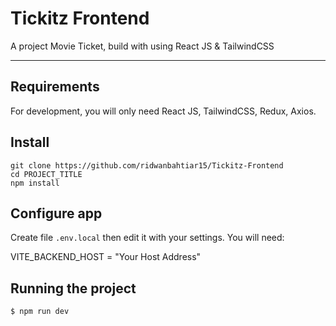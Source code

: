 # Tickitz Frontend

A project Movie Ticket, build with using React JS & TailwindCSS

---

## Requirements

For development, you will only need React JS, TailwindCSS, Redux, Axios.

## Install

    git clone https://github.com/ridwanbahtiar15/Tickitz-Frontend
    cd PROJECT_TITLE
    npm install

## Configure app

Create file `.env.local` then edit it with your settings. You will need:

VITE_BACKEND_HOST = "Your Host Address"

## Running the project

    $ npm run dev
